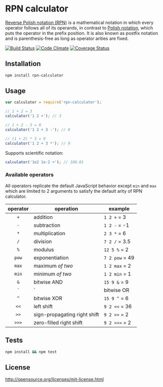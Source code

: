 RPN calculator
==============

[Reverse Polish notation (RPN)](http://en.wikipedia.org/wiki/Reverse_Polish_notation) is a mathematical notation in which every operator follows all of its operands, in contrast to [Polish notation](http://en.wikipedia.org/wiki/Polish_notation), which puts the operator in the prefix position. It is also known as postfix notation and is parenthesis-free as long as operator arities are fixed.

[![Build Status](https://travis-ci.org/olegskl/rpn-calculator.svg?branch=master)](https://travis-ci.org/olegskl/rpn-calculator)
[![Code Climate](https://codeclimate.com/github/olegskl/rpn-calculator/badges/gpa.svg)](https://codeclimate.com/github/olegskl/rpn-calculator)
[![Coverage Status](https://img.shields.io/coveralls/olegskl/rpn-calculator.svg)](https://coveralls.io/r/olegskl/rpn-calculator)

## Installation

```Bash
npm install rpn-calculator
```

## Usage

```JavaScript
var calculator = require('rpn-calculator');

// 1 + 2 = 3
calculator('1 2 +'); // 3

// 1 + 2 - 3 = 0
calculator('1 2 + 3 -'); // 0

// (1 + 2) * 3 = 9
calculator('1 2 + 3 *'); // 9
```

Supports scientific notation:

```JavaScript
calculator('1e2 1e-2 +'); // 100.01
```

### Available operators

All operators replicate the default JavaScript behavior except `min` and `max`
which are limited to 2 arguments to satisfy the default arity of RPN calculator.

operator | operation                    | example
:-------:|------------------------------|------------
`+`      | addition                     | `1 2 +` = 3
`-`      | subtraction                  | `1 2 -` = -1
`*`      | multiplication               | `2 3 *` = 6
`/`      | division                     | `7 2 /` = 3.5
`%`      | modulus                      | `12 5 %` = 2
`pow`    | exponentiation               | `7 2 pow` = 49
`max`    | maximum *of two*             | `1 2 max` = 2
`min`    | minimum *of two*             | `1 2 min` = 1
`&`      | bitwise AND                  | `15 9 &` = 9
`|`      | bitwise OR                   | `15 9 |` = 15
`^`      | bitwise XOR                  | `15 9 ^` = 6
`<<`     | left shift                   | `9 2 <<` = 36
`>>`     | sign-propagating right shift | `9 2 >>` = 2
`>>>`    | zero-filled right shift      | `9 2 >>>` = 2

## Tests

```Bash
npm install && npm test
```

## License

http://opensource.org/licenses/mit-license.html